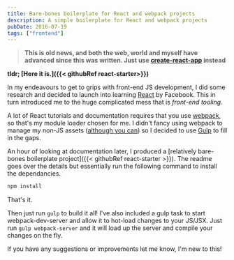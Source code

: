 ```yaml
---
title: Bare-bones boilerplate for React and webpack projects
description: A simple boilerplate for React and webpack projects
pubDate: 2016-07-19
tags: ["frontend"]
---
```


> **This is old news, and both the web, world and myself have advanced since this was written. Just use [create-react-app](https://create-react-app.dev/) instead**

**tldr; [Here it is.]({{< githubRef react-starter>}})**

In my endeavours to get to grips with front-end JS development, I did some research and decided to launch into learning [React](https://facebook.github.io/react) by Facebook. This in turn introduced me to the huge complicated mess that is _front-end tooling_.

A lot of React tutorials and documentation requires that you use [webpack](https://webpack.github.io), so that's my module loader chosen for me. I didn't fancy using webpack to manage my non-JS assets ([although you can](https://webpack.github.io/docs/using-loaders.html)) so I decided to use [Gulp](http://gulpjs.com) to fill in the gaps.

An hour of looking at documentation later, I produced a [relatively bare-bones boilerplate project]({{< githubRef react-starter >}}). The readme goes over the details but essentially run the following command to install the dependancies.

```bash
npm install
```

That's it.

Then just run `gulp` to build it all! I've also included a gulp task to start webpack-dev-server and allow it to hot-load changes to your JS/JSX. Just run `gulp webpack-server` and it will load up the server and compile your changes on the fly.

If you have any suggestions or improvements let me know, I'm new to this!
